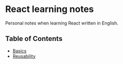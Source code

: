 # React learning notes

Personal notes when learning React written in English.

## Table of Contents

- [Basics](/basics)
- [Reusability](/reusability)
